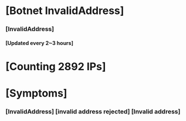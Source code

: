 # [Botnet InvalidAddress]
### [InvalidAddress]
#### [Updated every 2~3 hours]

# [Counting 2892 IPs]

# [Symptoms] 

###   [InvalidAddress] [invalid address rejected] [Invalid address]
